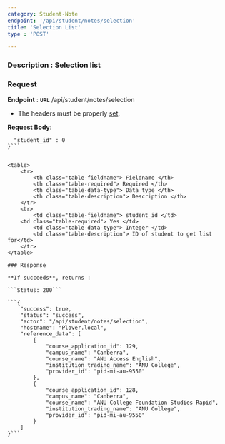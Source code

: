 ```yaml
---
category: Student-Note
endpoint: '/api/student/notes/selection'
title: 'Selection List'
type : 'POST'

---
```

### **Description** : Selection list

### Request

**Endpoint** : **`URL`** /api/student/notes/selection
* The headers must be properly [set](#/Info-setting-headers).

**Request Body**: 

```{
  "student_id" : 0
}```


<table>
	<tr>
		<th class="table-fieldname"> Fieldname </th>
		<th class="table-required"> Required </th>    
		<th class="table-data-type"> Data type </th>
		<th class="table-description"> Description </th>
	</tr>
	<tr>
		<td class="table-fieldname"> student_id </td>
    <td class="table-required"> Yes </td>
		<td class="table-data-type"> Integer </td>
		<td class="table-description"> ID of student to get list for</td>
	</tr>
</table>

### Response

**If succeeds**, returns : 

```Status: 200```

```{
    "success": true,
    "status": "success",
    "actor": "/api/student/notes/selection",
    "hostname": "Plover.local",
    "reference_data": [
        {
            "course_application_id": 129,
            "campus_name": "Canberra",
            "course_name": "ANU Access English",
            "institution_trading_name": "ANU College",
            "provider_id": "pid-mi-au-9550"
        },
        {
            "course_application_id": 128,
            "campus_name": "Canberra",
            "course_name": "ANU College Foundation Studies Rapid",
            "institution_trading_name": "ANU College",
            "provider_id": "pid-mi-au-9550"
        }
    ]
}```
